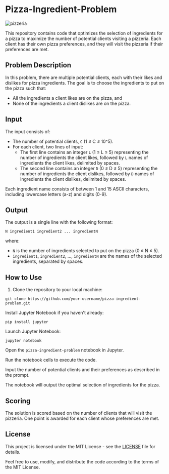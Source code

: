# Pizza-Ingredient-Problem

![pizzeria](https://github.com/rishii100/pizza-ingredient-problem/assets/98979613/ad4a9754-7e9a-437f-ac55-10b0056fe1c3)

This repository contains code that optimizes the selection of ingredients for a pizza to maximize the number of potential clients visiting a pizzeria. Each client has their own pizza preferences, and they will visit the pizzeria if their preferences are met.

## Problem Description

In this problem, there are multiple potential clients, each with their likes and dislikes for pizza ingredients. The goal is to choose the ingredients to put on the pizza such that:

- All the ingredients a client likes are on the pizza, and
- None of the ingredients a client dislikes are on the pizza.

## Input

The input consists of:
- The number of potential clients, `C` (1 ≤ C ≤ 10^5).
- For each client, two lines of input:
  - The first line contains an integer `L` (1 ≤ L ≤ 5) representing the number of ingredients the client likes, followed by `L` names of ingredients the client likes, delimited by spaces.
  - The second line contains an integer `D` (0 ≤ D ≤ 5) representing the number of ingredients the client dislikes, followed by `D` names of ingredients the client dislikes, delimited by spaces.
  
Each ingredient name consists of between 1 and 15 ASCII characters, including lowercase letters (a-z) and digits (0-9).

## Output

The output is a single line with the following format:
```
N ingredient1 ingredient2 ... ingredientN
```
where:
- `N` is the number of ingredients selected to put on the pizza (0 ≤ N ≤ 5).
- `ingredient1`, `ingredient2`, ..., `ingredientN` are the names of the selected ingredients, separated by spaces.

## How to Use

1. Clone the repository to your local machine:
```
git clone https://github.com/your-username/pizza-ingredient-problem.git
```
Install Jupyter Notebook if you haven't already:
```
pip install jupyter
```
Launch Jupyter Notebook:
```
jupyter notebook
```
Open the ` pizza-ingredient-problem ` notebook in Jupyter.

Run the notebook cells to execute the code.

Input the number of potential clients and their preferences as described in the prompt.

The notebook will output the optimal selection of ingredients for the pizza.

## Scoring

The solution is scored based on the number of clients that will visit the pizzeria. One point is awarded for each client whose preferences are met.

## License

This project is licensed under the MIT License - see the [LICENSE](LICENSE) file for details.

Feel free to use, modify, and distribute the code according to the terms of the MIT License.

